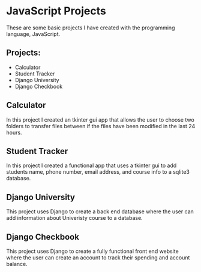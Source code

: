 <h1>JavaScript Projects</h1>

These are some basic projects I have created with the programming language, JavaScript.

<h2>Projects:</h2>
<ul>
  <li>Calculator</li>
  <li>Student Tracker</li>
  <li>Django University</li>
  <li>Django Checkbook</li>
</ul>

<h2>Calculator</h2>
In this project I created an tkinter gui app that allows the user to choose two folders to transfer files between if the files have been modified in the last 24 hours.  

<h2>Student Tracker</h2>
In this project I created a functional app that uses a tkinter gui to add students name, phone number, email address, and course info to a sqlite3 database.

<h2>Django University</h2> 
This project uses Django to create a back end database where the user can add information about Univeristy course to a database.

<h2>Django Checkbook</h2>
This project uses Django to create a fully functional front end website where the user can create an account to track their spending and account balance.
